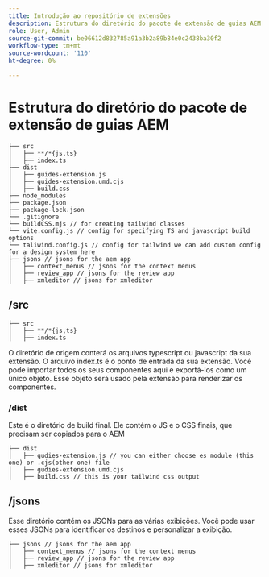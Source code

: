 ```yaml
---
title: Introdução ao repositório de extensões
description: Estrutura do diretório do pacote de extensão de guias AEM
role: User, Admin
source-git-commit: be06612d832785a91a3b2a89b84e0c2438ba30f2
workflow-type: tm+mt
source-wordcount: '110'
ht-degree: 0%

---
```



# Estrutura do diretório do pacote de extensão de guias AEM

```text
├── src
│   ├── **/*{js,ts}
│   ├── index.ts
├── dist
│   ├── guides-extension.js
│   ├── guides-extension.umd.cjs
│   ├── build.css
├── node_modules
├── package.json
├── package-lock.json 
└── .gitignore
└── buildCSS.mjs // for creating tailwind classes
└── vite.config.js // config for specifying TS and javascript build options
└── taliwind.config.js // config for tailwind we can add custom config for a design system here
├── jsons // jsons for the aem app
│   ├── context_menus // jsons for the context menus
│   ├── review_app // jsons for the review app
│   ├── xmleditor // jsons for xmleditor
```

## /src

```text
├── src
│   ├── **/*{js,ts}
│   ├── index.ts
```

O diretório de origem conterá os arquivos typescript ou javascript da sua extensão. O arquivo index.ts é o ponto de entrada da sua extensão. Você pode importar todos os seus componentes aqui e exportá-los como um único objeto. Esse objeto será usado pela extensão para renderizar os componentes.

### /dist

Este é o diretório de build final. Ele contém o JS e o CSS finais, que precisam ser copiados para o AEM

```test
├── dist
│   ├── gudies-extension.js // you can either choose es module (this one) or .cjs(other one) file
│   ├── gudies-extension.umd.cjs
│   ├── build.css // this is your tailwind css output
```

## /jsons

Esse diretório contém os JSONs para as várias exibições. Você pode usar esses JSONs para identificar os destinos e personalizar a exibição.

```text
├── jsons // jsons for the aem app
│   ├── context_menus // jsons for the context menus
│   ├── review_app // jsons for the review app
│   ├── xmleditor // jsons for xmleditor
```
